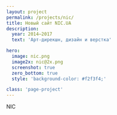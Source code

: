 ```yaml
---
layout: project
permalink: /projects/nic/
title: Новый сайт NIC.UA
description:
  year: 2014—2017
  text: 'Арт-дирекшн, дизайн и верстка'

hero:
  image: nic.png
  image2x: nic@2x.png
  screenshot: true
  zero_bottom: true
  style: 'background-color: #f2f3f4;'

class: 'page-project'
---
```


NIC